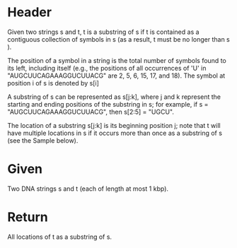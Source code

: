 # Header
Given two strings s and t, t is a substring of s if t is contained as a contiguous collection of symbols in s (as a result, t must be no longer than s
).

The position of a symbol in a string is the total number of symbols found to its left, including itself (e.g., the positions of all occurrences of 'U' in "AUGCUUCAGAAAGGUCUUACG" are 2, 5, 6, 15, 17, and 18). The symbol at position i
of s is denoted by s[i]


A substring of s
can be represented as s[j:k], where j and k represent the starting and ending positions of the substring in s; for example, if s = "AUGCUUCAGAAAGGUCUUACG", then s[2:5]
= "UGCU".

The location of a substring s[j:k]
is its beginning position j; note that t will have multiple locations in s if it occurs more than once as a substring of s (see the Sample below).

# Given
Two DNA strings s and t (each of length at most 1 kbp).

# Return
All locations of t as a substring of s.
